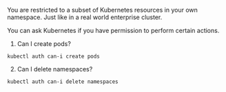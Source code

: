 You are restricted to a subset of Kubernetes resources in your own namespace. Just like in a real world enterprise cluster.

You can ask Kubernetes if you have permission to perform certain actions.

1. Can I create pods?

```execute
kubectl auth can-i create pods
```
2. Can I delete namespaces?

```execute
kubectl auth can-i delete namespaces
```